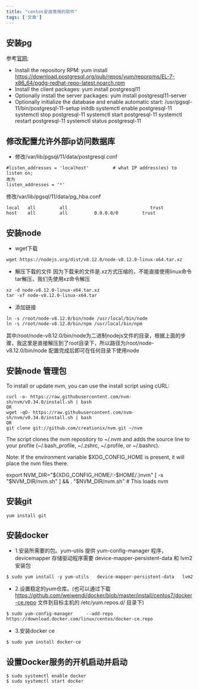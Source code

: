 ```yaml
---
title: "centos安装常用的软件"
tags: ['文章']
---
```


## 安装pg

参考[官网](https://www.postgresql.org/download/linux/redhat/);

+ Install the repository RPM:
yum install https://download.postgresql.org/pub/repos/yum/reporpms/EL-7-x86_64/pgdg-redhat-repo-latest.noarch.rpm
+ Install the client packages:
yum install postgresql11
+ Optionally install the server packages:
yum install postgresql11-server
+ Optionally initialize the database and enable automatic start:
/usr/pgsql-11/bin/postgresql-11-setup initdb
systemctl enable postgresql-11
systemctl stop postgresql-11
systemctl start postgresql-11
systemctl restart postgresql-11
systemctl status postgresql-11

## 修改配置允许外部ip访问数据库

+ 修改/var/lib/pgsql/11/data/postgresql.conf
```
#listen_addresses = 'localhost'         # what IP address(es) to listen on;
改为
listen_addresses = '*'
```
修改/var/lib/pgsql/11/data/pg_hba.conf
```
local   all         all                               trust
host    all         all          0.0.0.0/0         trust
```
## 安装node

+ wget下载
```
wget https://nodejs.org/dist/v8.12.0/node-v8.12.0-linux-x64.tar.xz
```
+ 解压下载的文件
因为下载来的文件是.xz方式压缩的，不能直接使用linux命令tar解压，我们先使用xz命令解压
```
xz -d node-v8.12.0-linux-x64.tar.xz
tar -xf node-v8.12.0-linux-x64.tar
```

+ 添加链接
```
ln -s /root/node-v8.12.0/bin/node /usr/local/bin/node  
ln -s /root/node-v8.12.0/bin/npm /usr/local/bin/npm
```
其中/root/node-v8.12.0/bin/node为二进制nodejs文件的目录，根据上面的步骤，我这里是直接解压到了root目录下，所以路径为/root/node-v8.12.0/bin/node
配置完成后即可在任何目录下使用node

## 安装node 管理包


To install or update nvm, you can use the install script using cURL:
```
curl -o- https://raw.githubusercontent.com/nvm-sh/nvm/v0.34.0/install.sh | bash
OR
wget -qO- https://raw.githubusercontent.com/nvm-sh/nvm/v0.34.0/install.sh | bash
OR
git clone git://github.com/creationix/nvm.git ~/nvm

```
The script clones the nvm repository to ~/.nvm and adds the source line to your profile (~/.bash_profile, ~/.zshrc, ~/.profile, or ~/.bashrc).

Note: If the environment variable $XDG_CONFIG_HOME is present, it will place the nvm files there.

export NVM_DIR="${XDG_CONFIG_HOME/:-$HOME/.}nvm"
[ -s "$NVM_DIR/nvm.sh" ] && \. "$NVM_DIR/nvm.sh" # This loads nvm

## 安装git
```
yum install git
```

## 安装docker

+ 1.安装所需要的包。yum-utils 提供 yum-config-manager 程序，devicemapper 存储驱动程序需要 device-mapper-persistent-data 和 lvm2 安装包

```
$ sudo yum install -y yum-utils   device-mapper-persistent-data   lvm2
```

+ 2.设置稳定的yum仓库。(也可以通过下载 https://github.com/weiwendi/docker/blob/master/install/centos7/docker-ce.repo 文件到目标主机的 /etc/yum.repos.d/ 目录下)

```
$ sudo yum-config-manager     --add-repo     https://download.docker.com/linux/centos/docker-ce.repo
```

+ 3.安装docker ce

```
$ sudo yum install docker-ce
```

## 设置Docker服务的开机启动并启动

```
$ sudo systemctl enable docker
$ sudo systemctl start docker
```